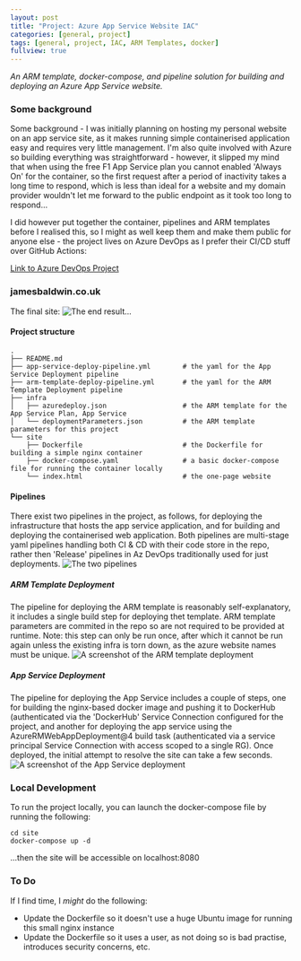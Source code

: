 ```yaml
---
layout: post
title: "Project: Azure App Service Website IAC"
categories: [general, project]
tags: [general, project, IAC, ARM Templates, docker]
fullview: true
---
```


_An ARM template, docker-compose, and pipeline solution for building and deploying an Azure App Service website._

### Some background
Some background - I was initially planning on hosting my personal website on an app service site, as it makes running simple containerised application easy and requires very little management. I'm also quite involved with Azure so building everything was straightforward - however, it slipped my mind that when using the free F1 App Service plan you cannot enabled 'Always On' for the container, so the first request after a period of inactivity takes a long time to respond, which is less than ideal for a website and my domain provider wouldn't let me forward to the public endpoint as it took too long to respond...

I did however put together the container, pipelines and ARM templates before I realised this, so I might as well keep them and make them public for anyone else - the project lives on Azure DevOps as I prefer their CI/CD stuff over GitHub Actions:


[Link to Azure DevOps Project](https://dev.azure.com/jimmyjamesbaldwin/_git/jamesbaldwin.co.uk?path=%2FREADME.md)
### jamesbaldwin.co.uk
The final site:
![The end result...](https://i.imgur.com/FV1zWhG.png)

#### Project structure
```
.
├── README.md
├── app-service-deploy-pipeline.yml        # the yaml for the App Service Deployment pipeline
├── arm-template-deploy-pipeline.yml       # the yaml for the ARM Template Deployment pipeline
├── infra
│   ├── azuredeploy.json                   # the ARM template for the App Service Plan, App Service
│   └── deploymentParameters.json          # the ARM template parameters for this project
└── site
    ├── Dockerfile                         # the Dockerfile for building a simple nginx container
    ├── docker-compose.yaml                # a basic docker-compose file for running the container locally
    └── index.html                         # the one-page website
```

#### Pipelines
There exist two pipelines in the project, as follows, for deploying the infrastructure that hosts the app service application, and for building and deploying the containerised web application. Both pipelines are multi-stage yaml pipelines handling both CI & CD with their code store in the repo, rather then 'Release' pipelines in Az DevOps traditionally used for just deployments.
![The two pipelines](https://i.imgur.com/qOeuzmS.png)

##### ARM Template Deployment
The pipeline for deploying the ARM template is reasonably self-explanatory, it includes a single build step for deploying thet template. ARM template parameters are commited in the repo so are not required to be provided at runtime. Note: this step can only be run once, after which it cannot be run again unless the existing infra is torn down, as the azure website names must be unique.
![A screenshot of the ARM template deployment](https://i.imgur.com/XX65XBG.png)


##### App Service Deployment
The pipeline for deploying the App Service includes a couple of steps, one for building the nginx-based docker image and pushing it to DockerHub (authenticated via the 'DockerHub' Service Connection configured for the project, and another for deploying the app service using the AzureRMWebAppDeployment@4 build task (authenticated via a service principal Service Connection with access scoped to a single RG). Once deployed, the initial attempt to resolve the site can take a few seconds.
![A screenshot of the App Service deployment](https://i.imgur.com/Yw5PNFs.png)

### Local Development
To run the project locally, you can launch the docker-compose file by running the following:
```
cd site
docker-compose up -d
```
...then the site will be accessible on localhost:8080

### To Do
If I find time, I _might_ do the following:
* Update the Dockerfile so it doesn't use a huge Ubuntu image for running this small nginx instance
* Update the Dockerfile so it uses a user, as not doing so is bad practise, introduces security concerns, etc.
